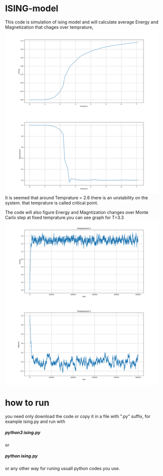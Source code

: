 # ISING-model

This code is simulation of ising model and will calculate average Energy and Magnetization  that chages over temprature,
![Test Image 7](https://github.com/kimia-zahed/ISING-model/blob/main/ISING/Energy_fig/EperT.png)
![Test Image 7](https://github.com/kimia-zahed/ISING-model/blob/main/ISING/Magnet_fig/MperT.png)
 It is seemed that around Temprature = 2.6 there is an unstability on the system. that temprature is called critical point.
 
 The code will also figure Energy and Magntization changes over Monte Carlo step at fixed temprature.you can see graph for T=3.3
 ![Test Image 7](https://github.com/kimia-zahed/ISING-model/blob/main/ISING/Energy_fig/ETemperature3.3.png)
 ![Test Image 7](https://github.com/kimia-zahed/ISING-model/blob/main/ISING/Magnet_fig/MTemperature3.3.png)
 
 # how to run
 you need only download the code or copy it in a file with ".py" suffix, for example ising.py and run with 
 ##### python3 ising.py
 or
 ##### python ising.py
 
 or any other way for runing usuall python codes you use.  
